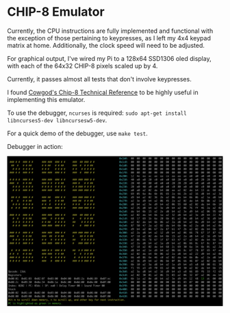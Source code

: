 # CHIP-8 Emulator

Currently, the CPU instructions are fully implemented and functional with the exception of those pertaining to keypresses, as I left my 4x4 keypad matrix at home. Additionally, the clock speed will need to be adjusted. 

For graphical output, I've wired my Pi to a 128x64 SSD1306 oled display, with each of the 64x32 CHIP-8 pixels scaled up by 4. 

Currently, it passes almost all tests that don't involve keypresses.

I found [Cowgod's Chip-8 Technical Reference](http://devernay.free.fr/hacks/chip8/C8TECH10.HTM) to be highly useful in implementing this emulator.

To use the debugger, `ncurses` is required: `sudo apt-get install libncurses5-dev libncursesw5-dev`.

For a quick demo of the debugger, use `make test`.

Debugger in action: 

![debugger](image.png)
